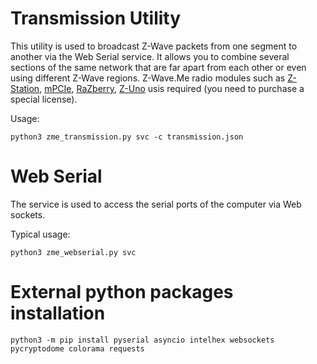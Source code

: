 # Transmission Utility

This utility is used to broadcast Z-Wave packets from one segment to another via the Web Serial service. It allows you to combine several sections of the same network that are far apart from each other or even using different Z-Wave regions. Z-Wave.Me radio modules such as [Z-Station](https://z-wave.me/products/z-station/), [mPCIe](https://z-wave.me/products/mpcie/), [RaZberry](https://z-wave.me/products/razberry/), [Z-Uno](https://z-uno.z-wave.me/) usis required (you need to purchase a special license).

Usage:

    python3 zme_transmission.py svc -c transmission.json

# Web Serial

The service is used to access the serial ports of the computer via Web sockets.

Typical usage:

    python3 zme_webserial.py svc

# External python packages installation

    python3 -m pip install pyserial asyncio intelhex websockets pycryptodome colorama requests
